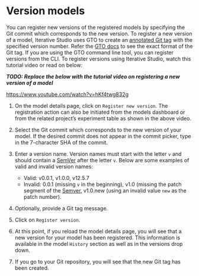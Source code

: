 # Version models

You can register new versions of the registered models by specifying the Git
commit which corresponds to the new version. To register a new version of a
model, Iterative Studio uses GTO to create an [annotated Git tag][git tag] with
the specified version number. Refer the [GTO docs] to see the exact format of
the Git tag. If you are using the GTO command line tool, you can register
versions from the CLI. To register versions using Iterative Studio, watch this
tutorial video or read on below:

**_TODO: Replace the below with the tutorial video on registering a new version
of a model_**

https://www.youtube.com/watch?v=hKf4twg832g

1. On the model details page, click on `Register new version`. The registration
   action can also be initiated from the models dashboard or from the related
   project’s experiment table as shown in the above video.

2. Select the Git commit which corresponds to the new version of your model. If
   the desired commit does not appear in the commit picker, type in the
   7-character SHA of the commit.
3. Enter a version name. Version names must start with the letter `v` and should
   contain a [SemVer] after the letter `v`. Below are some examples of valid and
   invalid version names:

   - Valid: v0.0.1, v1.0.0, v12.5.7
   - Invalid: 0.0.1 (missing `v` in the beginning), v1.0 (missing the patch
     segment of the [Semver], v1.0.new (using an invalid value `new` as the
     patch number).

4. Optionally, provide a Git tag message.
5. Click on `Register version`.
6. At this point, if you reload the model details page, you will see that a new
   version for your model has been registered. This information is available in
   the model `History` section as well as in the versions drop down.
7. If you go to your Git repository, you will see that the new Git tag has been
   created.

[gto docs]: https://github.com/iterative/gto
[semver]: https://semver.org/
[git tag]: https://git-scm.com/docs/git-tag
